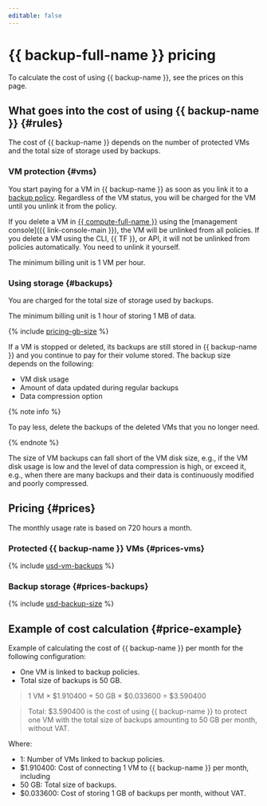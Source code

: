 ```yaml
---
editable: false
---
```


# {{ backup-full-name }} pricing

To calculate the cost of using {{ backup-name }}, see the prices on this page.

## What goes into the cost of using {{ backup-name }} {#rules}

The cost of {{ backup-name }} depends on the number of protected VMs and the total size of storage used by backups.

### VM protection {#vms}

You start paying for a VM in {{ backup-name }} as soon as you link it to a [backup policy](./concepts/policy.md). Regardless of the VM status, you will be charged for the VM until you unlink it from the policy.

If you delete a VM in [{{ compute-full-name }}](../compute/) using the [management console]({{ link-console-main }}), the VM will be unlinked from all policies. If you delete a VM using the CLI, {{ TF }}, or API, it will not be unlinked from policies automatically. You need to unlink it yourself.

The minimum billing unit is 1 VM per hour.

### Using storage {#backups}

You are charged for the total size of storage used by backups.

The minimum billing unit is 1 hour of storing 1 MB of data.

{% include [pricing-gb-size](../_includes/pricing-gb-size.md) %}

If a VM is stopped or deleted, its backups are still stored in {{ backup-name }} and you continue to pay for their volume stored. The backup size depends on the following:
* VM disk usage
* Amount of data updated during regular backups
* Data compression option

{% note info %}

To pay less, delete the backups of the deleted VMs that you no longer need.

{% endnote %}

The size of VM backups can fall short of the VM disk size, e.g., if the VM disk usage is low and the level of data compression is high, or exceed it, e.g., when there are many backups and their data is continuously modified and poorly compressed.

## Pricing {#prices}

The monthly usage rate is based on 720 hours a month.

### Protected {{ backup-name }} VMs {#prices-vms}





{% include [usd-vm-backups](../_pricing/backup/usd-vm-backups.md) %}



### Backup storage {#prices-backups}





{% include [usd-backup-size](../_pricing/backup/usd-backup-size.md) %}



## Example of cost calculation {#price-example}

Example of calculating the cost of {{ backup-name }} per month for the following configuration:
* One VM is linked to backup policies.
* Total size of backups is 50 GB.




> 1 VM × $1.910400 + 50 GB × $0.033600 = $3.590400

> Total: $3.590400 is the cost of using {{ backup-name }} to protect one VM with the total size of backups amounting to 50 GB per month, without VAT.

Where:
* 1: Number of VMs linked to backup policies.
* $1.910400: Cost of connecting 1 VM to {{ backup-name }} per month, including
* 50 GB: Total size of backups.
* $0.033600: Cost of storing 1 GB of backups per month, without VAT.
